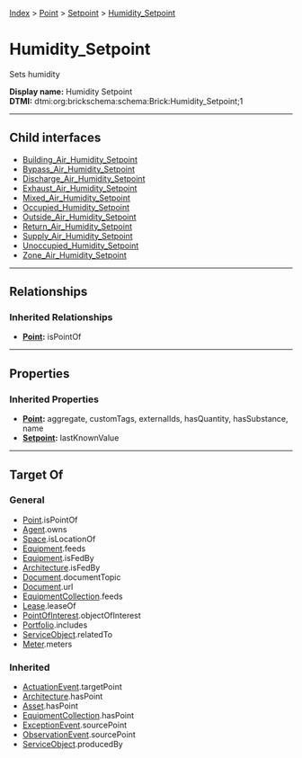 [Index](../../../index.md) > [Point](../../Point.md) > [Setpoint](../Setpoint.md) > [Humidity_Setpoint](#)
# Humidity_Setpoint

Sets humidity


**Display name:** Humidity Setpoint<br />
**DTMI:** dtmi:org:brickschema:schema:Brick:Humidity_Setpoint;1

---

## Child interfaces
* [Building_Air_Humidity_Setpoint](Building_Air-.md)
* [Bypass_Air_Humidity_Setpoint](Bypass_Air-.md)
* [Discharge_Air_Humidity_Setpoint](Discharge_Air-.md)
* [Exhaust_Air_Humidity_Setpoint](Exhaust_Air-.md)
* [Mixed_Air_Humidity_Setpoint](Mixed_Air-.md)
* [Occupied_Humidity_Setpoint](Occupied-.md)
* [Outside_Air_Humidity_Setpoint](Outside_Air-.md)
* [Return_Air_Humidity_Setpoint](Return_Air-.md)
* [Supply_Air_Humidity_Setpoint](Supply_Air-.md)
* [Unoccupied_Humidity_Setpoint](Unoccupied-.md)
* [Zone_Air_Humidity_Setpoint](Zone_Air-.md)

---

## Relationships

### Inherited Relationships
* **[Point](../../Point.md):** isPointOf

---

## Properties

### Inherited Properties
* **[Point](../../Point.md):** aggregate, customTags, externalIds, hasQuantity, hasSubstance, name
* **[Setpoint](../Setpoint.md):** lastKnownValue

---

## Target Of
### General
* [Point](../../Point.md).isPointOf
* [Agent](../../../Agent/Agent.md).owns
* [Space](../../../Space/Space.md).isLocationOf
* [Equipment](../../../Asset/Equipment/Equipment.md).feeds
* [Equipment](../../../Asset/Equipment/Equipment.md).isFedBy
* [Architecture](../../../Space/Architecture/Architecture.md).isFedBy
* [Document](../../../Information/Document/Document.md).documentTopic
* [Document](../../../Information/Document/Document.md).url
* [EquipmentCollection](../../../Collection/Equipment-.md).feeds
* [Lease](../../../Event/Lease.md).leaseOf
* [PointOfInterest](../../../Information/PointOfInterest.md).objectOfInterest
* [Portfolio](../../../Collection/Portfolio.md).includes
* [ServiceObject](../../../Information/ServiceObject/ServiceObject.md).relatedTo
* [Meter](../../../Asset/Equipment/Meter/Meter.md).meters
### Inherited
* [ActuationEvent](../../../Event/Point-/ActuationEvent.md).targetPoint
* [Architecture](../../../Space/Architecture/Architecture.md).hasPoint
* [Asset](../../../Asset/Asset.md).hasPoint
* [EquipmentCollection](../../../Collection/Equipment-.md).hasPoint
* [ExceptionEvent](../../../Event/Point-/ExceptionEvent.md).sourcePoint
* [ObservationEvent](../../../Event/Point-/ObservationEvent/ObservationEvent.md).sourcePoint
* [ServiceObject](../../../Information/ServiceObject/ServiceObject.md).producedBy
